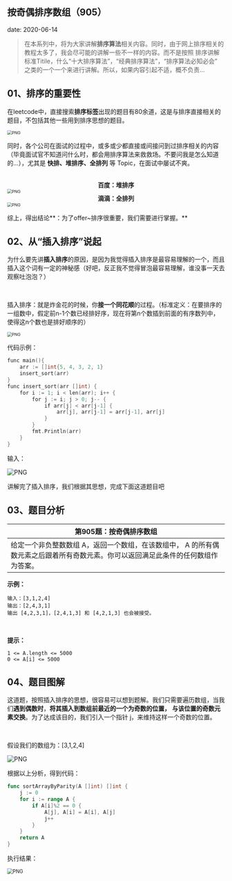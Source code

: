  
##	按奇偶排序数组（905）
date:	2020-06-14
 

> 在本系列中，将为大家讲解**排序算法**相关内容。同时，由于网上排序相关的教程太多了，我会尽可能的讲解一些不一样的内容。而不是按照 排序讲解 标准Titile，什么“十大排序算法”，“经典排序算法”，“排序算法必知必会” 之类的一个一个来进行讲解。所以，如果内容引起不适，概不负责...

## 01、排序的重要性

在leetcode中，直接搜索**排序标签**出现的题目有80余道，这是与排序直接相关的题目，不包括其他一些用到排序思想的题目。

<img src="701/1.jpg" alt="PNG" style="zoom:67%;" />

同时，各个公司在面试的过程中，或多或少都直接或间接问到过排序相关的内容（毕竟面试官不知道问什么时，都会用排序算法来救救场。不要问我是怎么知道的...），尤其是 **快排、堆排序、全排列** 等 Topic，在面试中屡试不爽。

<br/>

<center><b> 百度：堆排序    </b></center>
<img src="701/2.jpg" alt="PNG" style="zoom:67%;" />

<center><b> 滴滴：全排列    </b></center>
<img src="701/3.jpg" alt="PNG" style="zoom:67%;" />

综上，得出结论**：为了offer~排序很重要，我们需要进行掌握。**

## 02、从“插入排序”说起

为什么要先讲**插入排序**的原因，是因为我觉得插入排序是最容易理解的一个，而且插入这个词有一定的神秘感（好吧，反正我不觉得冒泡最容易理解，谁没事一天去观察吐泡泡？）

<br/>

插入排序：就是炸金花的时候，你**接一个同花顺**的过程。（标准定义：在要排序的一组数中，假定前n-1个数已经排好序，现在将第n个数插到前面的有序数列中，使得这n个数也是排好顺序的）

<img src="701/4.gif" alt="PNG" style="zoom:67%;" />

代码示例：

```go
func main(){     
    arr := []int{5, 4, 3, 2, 1} 
    insert_sort(arr) 
}  
func insert_sort(arr []int) {        
    for i := 1; i < len(arr); i++ {           
        for j := i; j > 0; j-- {
            if arr[j] < arr[j-1] {
                arr[j], arr[j-1] = arr[j-1], arr[j]
            }
        }
        fmt.Println(arr)
    }
}
```

输入：

<img src="701/5.jpg" alt="PNG"  />

讲解完了插入排序，我们根据其思想，完成下面这道题目吧

## 03、题目分析

| 第905题：按奇偶排序数组                                      |
| ------------------------------------------------------------ |
| 给定一个非负整数数组 A，返回一个数组，在该数组中， A 的所有偶数元素之后跟着所有奇数元素。你可以返回满足此条件的任何数组作为答案。 |

**示例：**

```
输入：[3,1,2,4]
输出：[2,4,3,1]
输出 [4,2,3,1]，[2,4,1,3] 和 [4,2,1,3] 也会被接受。
```

<br/>

**提示：**

    1 <= A.length <= 5000
    0 <= A[i] <= 5000

## 04、题目图解

这道题，按照插入排序的思想，很容易可以想到题解。我们只需要遍历数组，当我们**遇到偶数时**，**将其插入到数组前最近的一个为奇数的位置，** **与该位置的奇数元素交换**。为了达成该目的，我们引入一个指针 j，来维持这样一个奇数的位置。

<br/>

假设我们的数组为：[3,1,2,4]

<img src="701/6.jpg" alt="PNG"  />

根据以上分析，得到代码：

```go
func sortArrayByParity(A []int) []int {
	j := 0
	for i := range A {
		if A[i]%2 == 0 {
			A[j], A[i] = A[i], A[j]
			j++
		}
	}
	return A
}
```

执行结果：

<img src="701/7.jpg" alt="PNG" style="zoom:80%;" />

